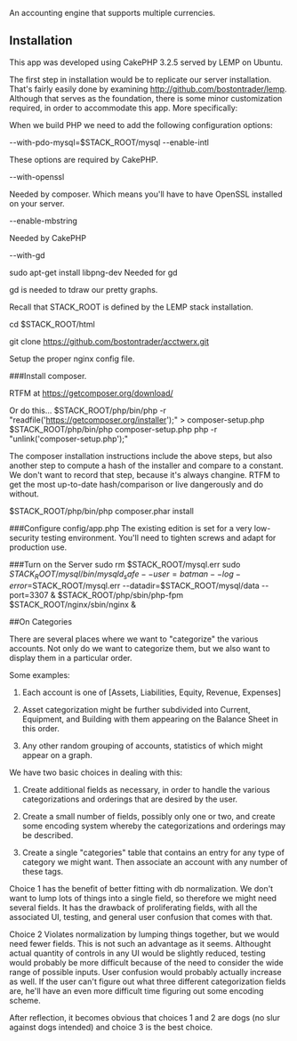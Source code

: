 An accounting engine that supports multiple currencies.

## Installation

This app was developed using CakePHP 3.2.5 served by LEMP on Ubuntu.

The first step in installation would be to replicate our server installation.  That's fairly easily done by 
examining http://github.com/bostontrader/lemp. Although that serves as the foundation, there is some minor 
customization required, in order to accommodate this app.  More specifically:

When we build PHP we need to add the following configuration options:

--with-pdo-mysql=$STACK_ROOT/mysql
--enable-intl

These options are required by CakePHP.

--with-openssl

Needed by composer. Which means you'll have to have OpenSSL installed on your server.

--enable-mbstring

Needed by CakePHP

--with-gd

sudo apt-get install libpng-dev Needed for gd

gd is needed to tdraw our pretty graphs.



Recall that STACK_ROOT is defined by the LEMP stack installation.

cd $STACK_ROOT/html

git clone https://github.com/bostontrader/acctwerx.git

Setup the proper nginx config file.

###Install composer.

RTFM at https://getcomposer.org/download/

Or do this...
$STACK_ROOT/php/bin/php -r "readfile('https://getcomposer.org/installer');" > composer-setup.php
$STACK_ROOT/php/bin/php composer-setup.php
php -r "unlink('composer-setup.php');"

The composer installation instructions include the above steps, but also another step to compute a hash
of the installer and compare to a constant.  We don't want to record that step, because it's always changine.
RTFM to get the most up-to-date hash/comparison or live dangerously and do without.

$STACK_ROOT/php/bin/php composer.phar install

###Configure config/app.php
The existing edition is set for a very low-security testing
environment.  You'll need to tighten screws and adapt for production use.
  
###Turn on the Server
sudo rm $STACK_ROOT/mysql.err
sudo $STACK_ROOT/mysql/bin/mysqld_safe --user=batman --log-error=$STACK_ROOT/mysql.err --datadir=$STACK_ROOT/mysql/data --port=3307 &
$STACK_ROOT/php/sbin/php-fpm
$STACK_ROOT/nginx/sbin/nginx &

##On Categories

There are several places where we want to "categorize" the various accounts. Not only
do we want to categorize them, but we also want to display them in a particular order.

Some examples:

1. Each account is one of [Assets, Liabilities, Equity, Revenue, Expenses]

2. Asset categorization might be further subdivided into Current, Equipment, and Building with them
appearing on the Balance Sheet in this order.

3. Any other random grouping of accounts, statistics of which might appear on a graph.

We have two basic choices in dealing with this:

1. Create additional fields as necessary, in order to handle the various categorizations and orderings that are desired by the user.

2. Create a small number of fields, possibly only one or two, and create some encoding system whereby the categorizations and orderings may be described.

3. Create a single "categories" table that contains an entry for any type of category we might want.  Then associate an account with any number of these tags.

Choice 1 has the benefit of better fitting with db normalization.  We don't want to lump lots of things into a single field,
so therefore we might need several fields.  It has the drawback of proliferating fields, with all the associated UI, testing, and general user confusion that comes with that.

Choice 2 Violates normalization by lumping things together, but we would need fewer fields.  This is not such an advantage as it seems.  Althought actual quantity of controls in any UI would be slightly reduced, testing would probably be more difficult because of the need to consider the wide range of possible inputs.  User confusion would probably actually increase as well.  If the user can't figure out what three different categorization fields are, he'll have an even more difficult time figuring out some encoding scheme.

After reflection, it becomes obvious that choices 1 and 2 are dogs (no slur against dogs intended) and choice 3 is the best choice.
